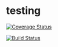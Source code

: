 # testing

[![Coverage Status](https://coveralls.io/repos/github/jkoch1220/testing/badge.svg?branch=master)](https://coveralls.io/github/jkoch1220/testing?branch=master)

[![Build Status](https://travis-ci.org/jkoch1220/testing.svg?branch=master)](https://travis-ci.org/jkoch1220/testing)